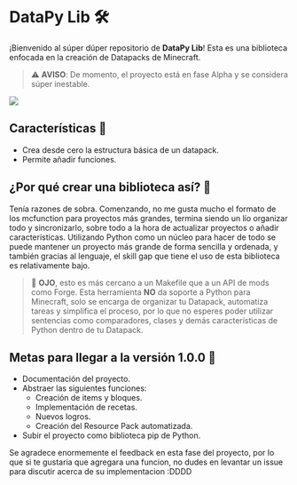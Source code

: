 # DataPy Lib 🛠️

¡Bienvenido al súper dúper repositorio de **DataPy Lib**! Esta es una biblioteca enfocada en la creación de Datapacks de Minecraft.

> ⚠️ **AVISO**: De momento, el proyecto está en fase Alpha y se considera súper inestable.

<a href="https://ko-fi.com/tu_nombre_de_usuario" target="_blank"><img src="https://www.ko-fi.com/img/githubbutton_sm.svg"></a>

## Características 🌟

- Crea desde cero la estructura básica de un datapack.
- Permite añadir funciones.

## ¿Por qué crear una biblioteca así? 🤔

Tenía razones de sobra. Comenzando, no me gusta mucho el formato de los mcfunction para proyectos más grandes, termina siendo un lío organizar todo y sincronizarlo, sobre todo a la hora de actualizar proyectos o añadir características. Utilizando Python como un núcleo para hacer de todo se puede mantener un proyecto más grande de forma sencilla y ordenada, y también gracias al lenguaje, el skill gap que tiene el uso de esta biblioteca es relativamente bajo.

> 📌 **OJO**, esto es más cercano a un Makefile que a un API de mods como Forge. Esta herramienta **NO** da soporte a Python para Minecraft, solo se encarga de organizar tu Datapack, automatiza tareas y simplifica el proceso, por lo que no esperes poder utilizar sentencias como comparadores, clases y demás características de Python dentro de tu Datapack.

## Metas para llegar a la versión 1.0.0 🎯

- Documentación del proyecto.
- Abstraer las siguientes funciones:
  - Creación de items y bloques.
  - Implementación de recetas.
  - Nuevos logros.
  - Creación del Resource Pack automatizada.
- Subir el proyecto como biblioteca pip de Python.


Se agradece enormemente el feedback en esta fase del proyecto, por lo que si te gustaria que agregara una funcion, no dudes en levantar un issue para discutir acerca de su implementacion :DDDD
